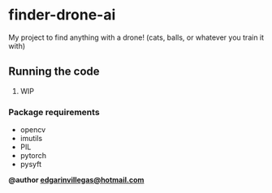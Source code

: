 # finder-drone-ai

My project to find anything with a drone!
(cats, balls, or whatever you train it with)

## Running the code

1) WIP 

### Package requirements
- opencv
- imutils
- PIL
- pytorch
- pysyft

**@author edgarinvillegas@hotmail.com**
